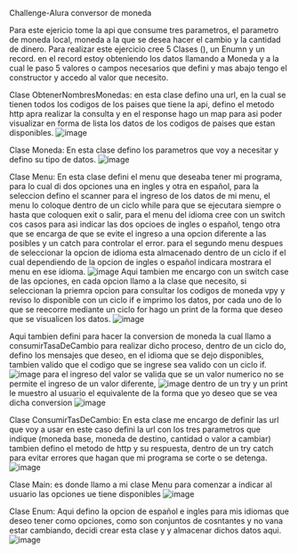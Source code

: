 Challenge-Alura conversor de moneda

Para este ejericio tome la  api que consume tres parametros, el parametro de moneda local, moneda a la que se desea hacer el cambio y la cantidad de dinero.
Para realizar este ejercicio cree 5 Clases (), un Enumn y un record.
en el record estoy obteniendo los datos llamando a Moneda y a la cual le paso 5 valores o campos necesarios que defini y mas abajo tengo el constructor y
accedo al valor que necesito.

Clase ObtenerNombresMonedas:
en esta clase defino una url, en la cual se tienen todos los codigos de los paises que tiene la api, defino el metodo http apra realizar la consulta y en el response hago un map
para asi poder visualizar en forma de lista los datos de los codigos de paises que estan disponibles.
![image](https://github.com/user-attachments/assets/911c18b4-9a61-4f6b-a70d-e921a9112e58)

Clase Moneda:
En esta clase defino los parametros que voy a necesitar y defino su tipo de datos.
![image](https://github.com/user-attachments/assets/6e7e3058-8916-415b-a78a-f5b8e12cd293)

Clase Menu:
En esta clase defini el menu que deseaba tener mi programa, para lo cual di dos opciones una en ingles y otra en español, para la seleccion defino el scanner para el 
ingreso de los datos de mi menu, el menu lo coloque dentro de un ciclo while para que se ejecutara siempre o hasta que coloquen exit o salir, para el menu del idioma cree
con un switch cos casos para asi indicar las dos opcioes de ingles o español, tengo otra que se encarga de que se evite el ingreso a una opcion diferente a las posibles y un
catch para controlar el error.
para el segundo menu despues de seleccionar la opcion de idioma esta almacenado dentro de un ciclo if el cual dependiendo de la opcion de ingles o español indicara
mostrara el menu en ese idioma.
![image](https://github.com/user-attachments/assets/5e505999-5401-493b-ab8e-84dd3f59cd61)
Aqui tambien me encargo con un switch case de las opciones, en cada opcion llamo a la clase que necesito, si seleccionan la priemra opcion para consultar  los codigos de moneda
vpy y reviso lo disponible con un ciclo if e imprimo los datos, por cada uno de lo que se reecorre mediante un  ciclo for hago un print de la forma que deseo que se visualicen 
los datos.
![image](https://github.com/user-attachments/assets/3b5f7ca5-07eb-4b35-9add-7445d12ec6cd)

Aqui tambien defini para hacer la conversion de moneda la cual llamo a consumirTasaDeCambio para realizar dicho proceso, dentro de un ciclo do, defino los mensajes que deseo,
en el idioma que se dejo disponibles, tambien valido que el codigo que se ingrese sea valido con un ciclo if.
![image](https://github.com/user-attachments/assets/c34a08ad-752f-429a-b983-3401b35b5914)
para el ingreso del valor se valida que se un valor numerico no se permite el ingreso de un valor diferente,
![image](https://github.com/user-attachments/assets/42d71417-bf69-40ec-a9d7-7de06e6e1e59)
dentro de un try y un print le muestro al usuario el equivalente de la forma que yo deseo que se vea dicha conversion
![image](https://github.com/user-attachments/assets/bdb3f9f4-ce4c-4636-ae52-4ab9d11ac174)

Clase ConsumirTasDeCambio:
En esta clase me encargo de definir las url que voy a usar en este caso defini la url con los tres parametros que indique (moneda base, moneda de destino, cantidad o valor a cambiar)
tambien defino el metodo de http y su respuesta, dentro de un try catch para evitar errores que hagan que mi programa se corte o se detenga.
![image](https://github.com/user-attachments/assets/095e1102-9d9d-4e99-8ba7-0fa1e19e9d66)

Clase Main:
es donde llamo a mi clase Menu para comenzar a indicar al usuario las opciones ue tiene disponibles 
![image](https://github.com/user-attachments/assets/075675c0-167f-45d1-b991-34e9d9c7662a)

Clase Enum:
Aqui defino la opcion de español e ingles para mis idiomas que deseo tener como opciones, como son conjuntos de  cosntantes y no vana  estar cambiando, decidi crear esta clase y 
y almacenar dichos datos aqui.
![image](https://github.com/user-attachments/assets/6aad6f5e-ff7d-46ee-b400-3f10ea1160b7)


